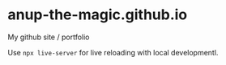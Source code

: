 # anup-the-magic.github.io

My github site / portfolio

Use `npx live-server` for live reloading with local developmentl.
